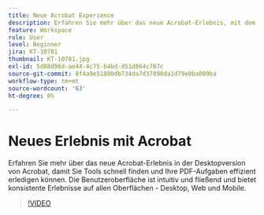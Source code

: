 ```yaml
---
title: Neue Acrobat Experience
description: Erfahren Sie mehr über das neue Acrobat-Erlebnis, mit dem Sie schnell Tools entdecken und Ihre PDF-Aufgaben effizient erledigen können
feature: Workspace
role: User
level: Beginner
jira: KT-10781
thumbnail: KT-10781.jpg
exl-id: 5d88d96d-ae44-4c75-b4bd-d51d864c707c
source-git-commit: 8f4a9e51800db734da7d37890da1d79e0ba009ba
workflow-type: tm+mt
source-wordcount: '63'
ht-degree: 0%

---
```


# Neues Erlebnis mit Acrobat

Erfahren Sie mehr über das neue Acrobat-Erlebnis in der Desktopversion von Acrobat, damit Sie Tools schnell finden und Ihre PDF-Aufgaben effizient erledigen können. Die Benutzeroberfläche ist intuitiv und fließend und bietet konsistente Erlebnisse auf allen Oberflächen - Desktop, Web und Mobile.

>[!VIDEO](https://video.tv.adobe.com/v/345949?quality=12&learn=on&hidetitle=true)
